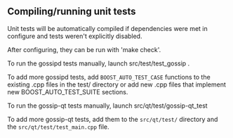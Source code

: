 Compiling/running unit tests
------------------------------------

Unit tests will be automatically compiled if dependencies were met in configure
and tests weren't explicitly disabled.

After configuring, they can be run with 'make check'.

To run the gossipd tests manually, launch src/test/test_gossip .

To add more gossipd tests, add `BOOST_AUTO_TEST_CASE` functions to the existing
.cpp files in the test/ directory or add new .cpp files that
implement new BOOST_AUTO_TEST_SUITE sections.

To run the gossip-qt tests manually, launch src/qt/test/gossip-qt_test

To add more gossip-qt tests, add them to the `src/qt/test/` directory and
the `src/qt/test/test_main.cpp` file.
